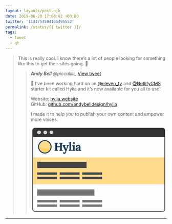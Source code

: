 ```yaml
---
layout: layouts/post.njk
date: 2019-06-20 17:08:02 +00:00
twitter: '1141754594105495552'
permalink: /status/{{ twitter }}/
tags: 
  - tweet
  - qt
---
```


> This is really cool. I know there’s a lot of people looking for something like this to get their sites going. 👏 
> 
> > <cite>**Andy Bell** @piccalilli_</cite> [View tweet](https://twitter.com/piccalilli_/status/1141633780408606720)
> > 
> > 📣 I’ve been working hard on an [@eleven_ty](https://twitter.com/eleven_ty) and [@NetlifyCMS](https://twitter.com/NetlifyCMS) starter kit called Hylia and it’s now available for you all to use! 
> > 
> > Website: [hylia.website](https://hylia.website)  
> > GitHub: [github.com/andybelldesign/hylia](https://github.com/andybelldesign/hylia)
> > 
> > I made it to help *you* to publish your own content and empower more voices.
> > 
> > ![An illustration with the Hylia logo inside a low-fidelity browser](/img/_qt/D9fl3liXoAIc35A.jpg)

---
